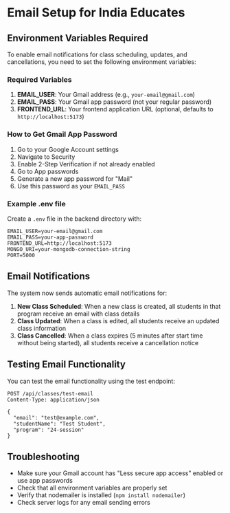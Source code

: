 # Email Setup for India Educates

## Environment Variables Required

To enable email notifications for class scheduling, updates, and cancellations, you need to set the following environment variables:

### Required Variables

1. **EMAIL_USER**: Your Gmail address (e.g., `your-email@gmail.com`)
2. **EMAIL_PASS**: Your Gmail app password (not your regular password)
3. **FRONTEND_URL**: Your frontend application URL (optional, defaults to `http://localhost:5173`)

### How to Get Gmail App Password

1. Go to your Google Account settings
2. Navigate to Security
3. Enable 2-Step Verification if not already enabled
4. Go to App passwords
5. Generate a new app password for "Mail"
6. Use this password as your `EMAIL_PASS`

### Example .env file

Create a `.env` file in the backend directory with:

```
EMAIL_USER=your-email@gmail.com
EMAIL_PASS=your-app-password
FRONTEND_URL=http://localhost:5173
MONGO_URI=your-mongodb-connection-string
PORT=5000
```

## Email Notifications

The system now sends automatic email notifications for:

1. **New Class Scheduled**: When a new class is created, all students in that program receive an email with class details
2. **Class Updated**: When a class is edited, all students receive an updated class information
3. **Class Cancelled**: When a class expires (5 minutes after start time without being started), all students receive a cancellation notice

## Testing Email Functionality

You can test the email functionality using the test endpoint:

```
POST /api/classes/test-email
Content-Type: application/json

{
  "email": "test@example.com",
  "studentName": "Test Student",
  "program": "24-session"
}
```

## Troubleshooting

- Make sure your Gmail account has "Less secure app access" enabled or use app passwords
- Check that all environment variables are properly set
- Verify that nodemailer is installed (`npm install nodemailer`)
- Check server logs for any email sending errors 